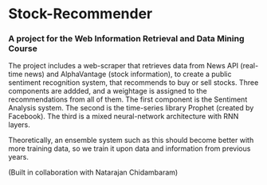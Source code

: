 # Stock-Recommender
### A project for the Web Information Retrieval and Data Mining Course


The project includes a web-scraper that retrieves data from News API (real-time news) and AlphaVantage (stock information), to create a public sentiment recognition system, that recommends to buy or sell stocks. 
Three components are addded, and a weightage is assigned to the recommendations from all of them.
The first component is the Sentiment Analysis system.
The second is the time-series library Prophet (created by Facebook).
The third is a mixed neural-network architecture with RNN layers.

Theoretically, an ensemble system such as this should become better with more training data, so we train it upon data and information from previous years.

(Built in collaboration with Natarajan Chidambaram)
